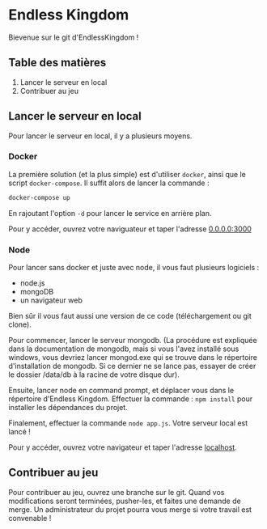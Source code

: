 # Endless Kingdom

Bievenue sur le git d'EndlessKingdom !

## Table des matières

1. Lancer le serveur en local
2. Contribuer au jeu

## Lancer le serveur en local

Pour lancer le serveur en local, il y a plusieurs moyens.

### Docker

La première solution (et la plus simple) est d'utiliser ```docker```, ainsi que le script ```docker-compose```.
Il suffit alors de lancer la commande :
```bash
docker-compose up
```
En rajoutant l'option ```-d``` pour lancer le service en arrière plan.

Pour y accéder, ouvrez votre naviguateur et taper l'adresse [0.0.0.0:3000](http://0.0.0.0:3000)

### Node

Pour lancer sans docker et juste avec node, il vous faut plusieurs logiciels :

* node.js
* mongoDB
* un navigateur web

Bien sûr il vous faut aussi une version de ce code (téléchargement ou git clone).

Pour commencer, lancer le serveur mongodb. (La procédure est expliquée dans la documentation de mongodb, mais si vous l'avez installé sous windows, vous devriez lancer mongod.exe qui se trouve dans le répertoire d'installation de mongodb. Si ce dernier ne se lance pas, essayer de créer le dossier /data/db à la racine de votre disque dur).

Ensuite, lancer node en command prompt, et déplacer vous dans le répertoire d'Endless Kingdom. Effectuer la commande : `npm install` pour installer les dépendances du projet.

Finalement, effectuer la commande `node app.js`. Votre serveur local est lancé !

Pour y accéder, ouvrez votre navigateur et taper l'adresse [localhost](https://localhost).

## Contribuer au jeu

Pour contribuer au jeu, ouvrez une branche sur le git. Quand vos modifications seront terminées, pusher-les, et faites une demande de merge. Un administrateur du projet pourra vous merge si votre travail est convenable !
